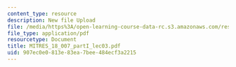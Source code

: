 ```yaml
---
content_type: resource
description: New file Upload
file: /media/https%3A/open-learning-course-data-rc.s3.amazonaws.com/res-18-007-calculus-revisited-multivariable-calculus-fall-2011/907ec0e0813e83ea7bee484ecf3a2215_MITRES_18_007_partI_lec03.pdf
file_type: application/pdf
resourcetype: Document
title: MITRES_18_007_partI_lec03.pdf
uid: 907ec0e0-813e-83ea-7bee-484ecf3a2215
---
```

